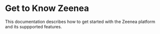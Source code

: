 Get to Know Zeenea
===================

This documentation describes how to get started with the Zeenea platform and its suppported features.